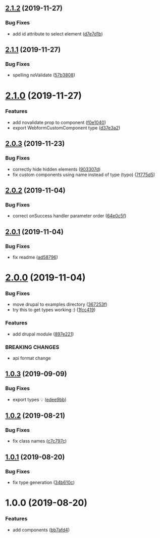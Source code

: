 ## [2.1.2](https://github.com/oikeuttaelaimille/gatsby-drupal-webform/compare/v2.1.1...v2.1.2) (2019-11-27)


### Bug Fixes

* add id attribute to select element ([d7e7d1b](https://github.com/oikeuttaelaimille/gatsby-drupal-webform/commit/d7e7d1b2717f8a6696491e1170f9d28dc222d3f9))

## [2.1.1](https://github.com/oikeuttaelaimille/gatsby-drupal-webform/compare/v2.1.0...v2.1.1) (2019-11-27)


### Bug Fixes

* spelling noValidate ([57b3808](https://github.com/oikeuttaelaimille/gatsby-drupal-webform/commit/57b3808e6f078638380fe30502e1b39a4e742392))

# [2.1.0](https://github.com/oikeuttaelaimille/gatsby-drupal-webform/compare/v2.0.3...v2.1.0) (2019-11-27)


### Features

* add novalidate prop to component ([f0e1040](https://github.com/oikeuttaelaimille/gatsby-drupal-webform/commit/f0e104067a59dacc81e102030d648de84bec1bf3))
* export WebformCustomComponent type ([d37e3a2](https://github.com/oikeuttaelaimille/gatsby-drupal-webform/commit/d37e3a24369d2d573df72ac62bb4a5ea6a16a78e))

## [2.0.3](https://github.com/oikeuttaelaimille/gatsby-drupal-webform/compare/v2.0.2...v2.0.3) (2019-11-23)


### Bug Fixes

* correctly hide hidden elements ([903307d](https://github.com/oikeuttaelaimille/gatsby-drupal-webform/commit/903307d856d7cb2119145200f7f36a831db367a8))
* fix custom components using name instead of type (typo) ([7f775d5](https://github.com/oikeuttaelaimille/gatsby-drupal-webform/commit/7f775d52dd46f4908ebd05ea37e7d3f199aeb932))

## [2.0.2](https://github.com/oikeuttaelaimille/gatsby-drupal-webform/compare/v2.0.1...v2.0.2) (2019-11-04)


### Bug Fixes

* correct onSuccess handler parameter order ([64e0c5f](https://github.com/oikeuttaelaimille/gatsby-drupal-webform/commit/64e0c5f4f82b9ad869b0ead3b7383bef3e03667a))

## [2.0.1](https://github.com/oikeuttaelaimille/gatsby-drupal-webform/compare/v2.0.0...v2.0.1) (2019-11-04)


### Bug Fixes

* fix readme ([ad58796](https://github.com/oikeuttaelaimille/gatsby-drupal-webform/commit/ad5879625267e8d0124ca076eaba1f410ff15912))

# [2.0.0](https://github.com/oikeuttaelaimille/gatsby-drupal-webform/compare/v1.0.3...v2.0.0) (2019-11-04)


### Bug Fixes

* move drupal to examples directory ([367253f](https://github.com/oikeuttaelaimille/gatsby-drupal-webform/commit/367253f01935c9157d5fc1eac1d59dc413317a79))
* try this to get types working :) ([1fcc419](https://github.com/oikeuttaelaimille/gatsby-drupal-webform/commit/1fcc419396a0cc167f9dad5e112072055791d7e7))


### Features

* add drupal module ([897e221](https://github.com/oikeuttaelaimille/gatsby-drupal-webform/commit/897e221ace9b18278315009b630839b066d8499c))


### BREAKING CHANGES

* api format change

## [1.0.3](https://github.com/oikeuttaelaimille/gatsby-drupal-webform/compare/v1.0.2...v1.0.3) (2019-09-09)


### Bug Fixes

* export types 💡 ([edee9bb](https://github.com/oikeuttaelaimille/gatsby-drupal-webform/commit/edee9bb))

## [1.0.2](https://github.com/oikeuttaelaimille/gatsby-drupal-webform/compare/v1.0.1...v1.0.2) (2019-08-21)


### Bug Fixes

* fix class names ([c7c797c](https://github.com/oikeuttaelaimille/gatsby-drupal-webform/commit/c7c797c))

## [1.0.1](https://github.com/oikeuttaelaimille/gatsby-drupal-webform/compare/v1.0.0...v1.0.1) (2019-08-20)


### Bug Fixes

* fix type generation ([34b610c](https://github.com/oikeuttaelaimille/gatsby-drupal-webform/commit/34b610c))

# 1.0.0 (2019-08-20)


### Features

* add components ([bb7afd4](https://github.com/oikeuttaelaimille/gatsby-drupal-webform/commit/bb7afd4))
